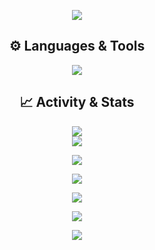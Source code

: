 <!-- Animated Divider -->
<p align="center">
  <img src="https://capsule-render.vercel.app/api?type=waving&color=0:00c6ff,100:0072ff&height=200&section=header&animation=fadeIn" />
</p>

<!-- Skill Icons -->
<h2 align="center">⚙️ Languages & Tools</h2>

<p align="center">
  <img src="https://skillicons.dev/icons?i=typescript,python,robloxstudio,lua,cpp,html,css,js,react,threejs,git,vscode" />
</p>

<!-- Animated Stats -->
<h2 align="center">📈 Activity & Stats</h2>

<p align="center">
  <img src="https://github-readme-stats.vercel.app/api?username=TheMadIrish&show_icons=true&theme=tokyonight&hide_border=true&include_all_commits=true&count_private=true" />
  <br/>
  <img src="https://github-readme-streak-stats.herokuapp.com/?user=TheMadIrish&theme=tokyonight&hide_border=true" />
</p>

<!-- Languages Pie Chart -->
<p align="center">
  <img src="https://github-readme-stats.vercel.app/api/top-langs/?username=TheMadIrish&layout=compact&theme=tokyonight&hide_border=true" />
</p>

<!-- Contribution Graph -->
<p align="center">
  <img src="https://github-profile-summary-cards.vercel.app/api/cards/profile-details?username=TheMadIrish&theme=tokyonight" />
</p>

<!-- Snake Animation -->
<p align="center">
  <img src="https://raw.githubusercontent.com/TheMadIrish/TheMadIrish/output/github-contribution-grid-snake.svg" />
</p>

<!-- Wakatime (Optional) -->
<!-- Replace 'yourusername' with your actual wakatime if you have one -->
<!--
<p align="center">
  <img src="https://github-readme-stats.vercel.app/api/wakatime?username=yourusername&theme=tokyonight&hide_border=true" />
</p>
-->

<!-- 3D Skyline (Optional External Link) -->
<p align="center">
  <a href="https://skyline.github.com/TheMadIrish/2024">
    <img src="https://img.shields.io/badge/GitHub%20Skyline-3D%20Contribution%20Graph-orange?style=for-the-badge&logo=github" />
  </a>
</p>

<!-- Footer Divider -->
<p align="center">
  <img src="https://capsule-render.vercel.app/api?type=waving&color=0:00c6ff,100:0072ff&height=120&section=footer"/>
</p>
